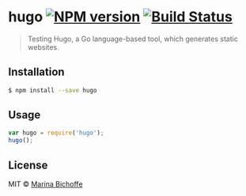 # hugo [![NPM version](https://badge.fury.io/js/hugo.svg)](https://npmjs.org/package/hugo) [![Build Status](https://travis-ci.org/mbichoffe/hugo.svg?branch=master)](https://travis-ci.org/mbichoffe/hugo)

> Testing Hugo, a Go language-based tool, which generates static websites.

## Installation

```sh
$ npm install --save hugo
```

## Usage

```js
var hugo = require('hugo');
hugo();
```

## License

MIT © [Marina Bichoffe](marinabichoffe.com)
